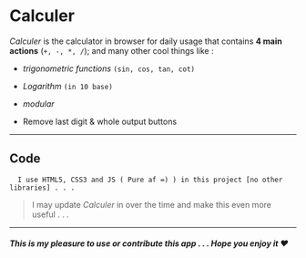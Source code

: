 
# Calculer
    

*Calculer* is the calculator in browser for daily usage that contains **4 main actions** (`+, -, *, /`); and many other cool things like :
    

+ *trigonometric functions* `(sin, cos, tan, cot)`
   
+ *Logarithm* `(in 10 base)`

+ *modular*

+ Remove last digit & whole output buttons
    
*****

## Code
      I use HTML5, CSS3 and JS ( Pure af =) ) in this project [no other libraries] . . . 

> I may update *Calculer* in over the time and make this even more useful . . .

*****

##### This is my pleasure to use or contribute this app . . . Hope you enjoy it :heart:


